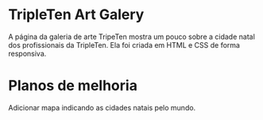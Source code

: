 # TripleTen Art Galery

A página da galeria de arte TripeTen mostra um pouco sobre a cidade natal dos profissionais da TripleTen. Ela foi criada em HTML e CSS de forma responsiva.

# Planos de melhoria

Adicionar mapa indicando as cidades natais pelo mundo.
